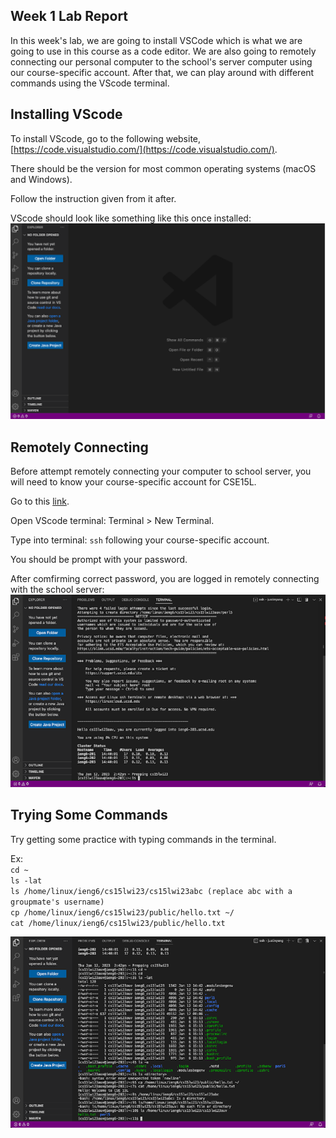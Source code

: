 Week 1 Lab Report
---
In this week's lab, we are going to install VSCode which is what we are going to use in this course as a code editor. 
We are also going to remotely connecting our personal computer to the school's server computer using our course-specific account. 
After that, we can play around with different commands using the VScode terminal.

Installing VScode
---
To install VScode, go to the following website, [https://code.visualstudio.com/](https://code.visualstudio.com/).

There should be the version for most common operating systems (macOS and Windows).

Follow the instruction given from it after.

VScode should look like something like this once installed: <br>
![image](installing_vscode.png)

Remotely Connecting
---
Before attempt remotely connecting your computer to school server, you will need to know your course-specific account for CSE15L.

Go to this [link](https://sdacs.ucsd.edu/~icc/index.php).

Open VScode terminal: Terminal > New Terminal.

Type into terminal: `ssh` following your course-specific account.

You should be prompt with your password.

After comfirming correct password, you are logged in remotely connecting with the school server: <br>
![image](remotely_connecting.png)

Trying Some Commands
---
Try getting some practice with typing commands in the terminal. 

Ex: <br>
`cd ~` <br>
`ls -lat` <br>
`ls /home/linux/ieng6/cs15lwi23/cs15lwi23abc (replace abc with a groupmate's username)` <br>
`cp /home/linux/ieng6/cs15lwi23/public/hello.txt ~/` <br>
`cat /home/linux/ieng6/cs15lwi23/public/hello.txt`

![image](trying_some_commands.png)
